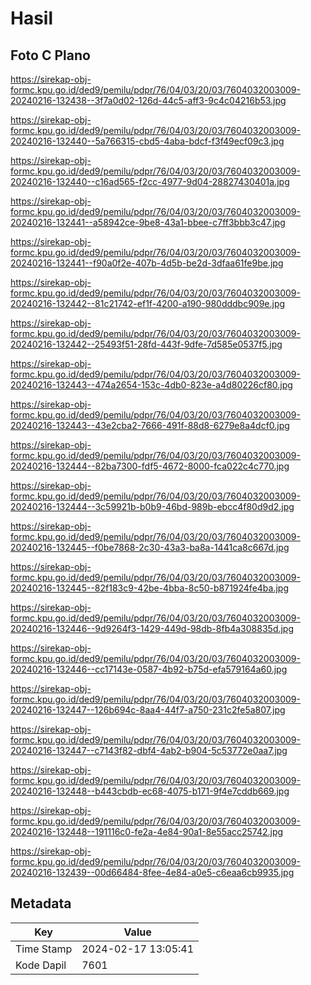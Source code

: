 # Hasil

## Foto C Plano

https://sirekap-obj-formc.kpu.go.id/ded9/pemilu/pdpr/76/04/03/20/03/7604032003009-20240216-132438--3f7a0d02-126d-44c5-aff3-9c4c04216b53.jpg

https://sirekap-obj-formc.kpu.go.id/ded9/pemilu/pdpr/76/04/03/20/03/7604032003009-20240216-132440--5a766315-cbd5-4aba-bdcf-f3f49ecf09c3.jpg

https://sirekap-obj-formc.kpu.go.id/ded9/pemilu/pdpr/76/04/03/20/03/7604032003009-20240216-132440--c16ad565-f2cc-4977-9d04-28827430401a.jpg

https://sirekap-obj-formc.kpu.go.id/ded9/pemilu/pdpr/76/04/03/20/03/7604032003009-20240216-132441--a58942ce-9be8-43a1-bbee-c7ff3bbb3c47.jpg

https://sirekap-obj-formc.kpu.go.id/ded9/pemilu/pdpr/76/04/03/20/03/7604032003009-20240216-132441--f90a0f2e-407b-4d5b-be2d-3dfaa61fe9be.jpg

https://sirekap-obj-formc.kpu.go.id/ded9/pemilu/pdpr/76/04/03/20/03/7604032003009-20240216-132442--81c21742-ef1f-4200-a190-980dddbc909e.jpg

https://sirekap-obj-formc.kpu.go.id/ded9/pemilu/pdpr/76/04/03/20/03/7604032003009-20240216-132442--25493f51-28fd-443f-9dfe-7d585e0537f5.jpg

https://sirekap-obj-formc.kpu.go.id/ded9/pemilu/pdpr/76/04/03/20/03/7604032003009-20240216-132443--474a2654-153c-4db0-823e-a4d80226cf80.jpg

https://sirekap-obj-formc.kpu.go.id/ded9/pemilu/pdpr/76/04/03/20/03/7604032003009-20240216-132443--43e2cba2-7666-491f-88d8-6279e8a4dcf0.jpg

https://sirekap-obj-formc.kpu.go.id/ded9/pemilu/pdpr/76/04/03/20/03/7604032003009-20240216-132444--82ba7300-fdf5-4672-8000-fca022c4c770.jpg

https://sirekap-obj-formc.kpu.go.id/ded9/pemilu/pdpr/76/04/03/20/03/7604032003009-20240216-132444--3c59921b-b0b9-46bd-989b-ebcc4f80d9d2.jpg

https://sirekap-obj-formc.kpu.go.id/ded9/pemilu/pdpr/76/04/03/20/03/7604032003009-20240216-132445--f0be7868-2c30-43a3-ba8a-1441ca8c667d.jpg

https://sirekap-obj-formc.kpu.go.id/ded9/pemilu/pdpr/76/04/03/20/03/7604032003009-20240216-132445--82f183c9-42be-4bba-8c50-b871924fe4ba.jpg

https://sirekap-obj-formc.kpu.go.id/ded9/pemilu/pdpr/76/04/03/20/03/7604032003009-20240216-132446--9d9264f3-1429-449d-98db-8fb4a308835d.jpg

https://sirekap-obj-formc.kpu.go.id/ded9/pemilu/pdpr/76/04/03/20/03/7604032003009-20240216-132446--cc17143e-0587-4b92-b75d-efa579164a60.jpg

https://sirekap-obj-formc.kpu.go.id/ded9/pemilu/pdpr/76/04/03/20/03/7604032003009-20240216-132447--126b694c-8aa4-44f7-a750-231c2fe5a807.jpg

https://sirekap-obj-formc.kpu.go.id/ded9/pemilu/pdpr/76/04/03/20/03/7604032003009-20240216-132447--c7143f82-dbf4-4ab2-b904-5c53772e0aa7.jpg

https://sirekap-obj-formc.kpu.go.id/ded9/pemilu/pdpr/76/04/03/20/03/7604032003009-20240216-132448--b443cbdb-ec68-4075-b171-9f4e7cddb669.jpg

https://sirekap-obj-formc.kpu.go.id/ded9/pemilu/pdpr/76/04/03/20/03/7604032003009-20240216-132448--191116c0-fe2a-4e84-90a1-8e55acc25742.jpg

https://sirekap-obj-formc.kpu.go.id/ded9/pemilu/pdpr/76/04/03/20/03/7604032003009-20240216-132439--00d66484-8fee-4e84-a0e5-c6eaa6cb9935.jpg


## Metadata

| Key        | Value               |
| ---------- | ------------------- |
| Time Stamp | 2024-02-17 13:05:41 |
| Kode Dapil | 7601                |



